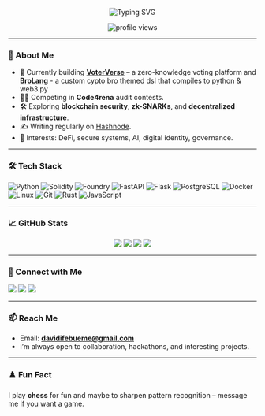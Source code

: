<!-- Profile Header -->
<p align="center">
  <img src="https://readme-typing-svg.demolab.com?font=Fira+Code&size=25&pause=1000&center=true&width=435&lines=Hi+%F0%9F%91%8B%2C+I'm+Cypheron;Blockchain+%26+Backend+Engineer;Security+Researcher+%7C+ZK+%7C+DeFi+%7C+AI+Builder" alt="Typing SVG" />
</p>

<p align="center">
  <img src="https://komarev.com/ghpvc/?username=davidifebueme&label=Profile%20views&color=0e75b6&style=flat" alt="profile views" />
</p>

---

### 🧠 About Me

- 🔭 Currently building **[VoterVerse](https://github.com/davidifebueme)** – a zero-knowledge voting platform and **[BroLang](https://github.com/davidifebueme)** - a custom cypto bro themed dsl that compiles to python & web3.py
- 🧑‍💻 Competing in **Code4rena** audit contests.
- 🛠️ Exploring **blockchain security**, **zk-SNARKs**, and **decentralized infrastructure**.
- ✍️ Writing regularly on [Hashnode](https://davidifebueme.hashnode.dev).
- 🧩 Interests: DeFi, secure systems, AI, digital identity, governance.

---

### 🛠️ Tech Stack

![Python](https://img.shields.io/badge/-Python-05122A?style=flat&logo=python)
![Solidity](https://img.shields.io/badge/-Solidity-05122A?style=flat&logo=solidity)
![Foundry](https://img.shields.io/badge/-Foundry-05122A?style=flat&logo=foundry)
![FastAPI](https://img.shields.io/badge/-FastAPI-05122A?style=flat&logo=fastapi)
![Flask](https://img.shields.io/badge/-Flask-05122A?style=flat&logo=flask)
![PostgreSQL](https://img.shields.io/badge/-PostgreSQL-05122A?style=flat&logo=postgresql)
![Docker](https://img.shields.io/badge/-Docker-05122A?style=flat&logo=docker)
![Linux](https://img.shields.io/badge/-Linux-05122A?style=flat&logo=linux)
![Git](https://img.shields.io/badge/-Git-05122A?style=flat&logo=git)
![Rust](https://img.shields.io/badge/-Rust-05122A?style=flat&logo=rust)
![JavaScript](https://img.shields.io/badge/-JavaScript-05122A?style=flat&logo=JavaScript)

---

### 📈 GitHub Stats

<div align="center">
  <img src="https://github-readme-stats.vercel.app/api?username=davidifebueme&show_icons=true&hide=issues&count_private=true&theme=transparent" />
  <img src="https://github-readme-stats.vercel.app/api/top-langs/?username=davidifebueme&layout=compact&theme=transparent" />
  <img src="https://github-readme-streak-stats.herokuapp.com/?user=davidifebueme&theme=transparent" />
  <img src="https://github-profile-trophy.vercel.app/?username=davidifebueme&theme=discord" />
</div>

---

### 🔗 Connect with Me

<p align="left">
  <a href="https://x.com/0xCypheron"><img src="https://img.shields.io/badge/X-%23000000.svg?style=for-the-badge&logo=twitter&logoColor=white" /></a>
  <a href="https://linkedin.com/in/david0x01"><img src="https://img.shields.io/badge/LinkedIn-%230077B5.svg?style=for-the-badge&logo=linkedin&logoColor=white" /></a>
  <a href="https://hashnode.com/@david0x01"><img src="https://img.shields.io/badge/Hashnode-2962FF?style=for-the-badge&logo=hashnode&logoColor=white" /></a>
</p>

---

### 📫 Reach Me

- Email: **davidifebueme@gmail.com**
- I’m always open to collaboration, hackathons, and interesting projects.

---

### ♟️ Fun Fact

I play **chess** for fun and maybe to sharpen pattern recognition – message me if you want a game.

